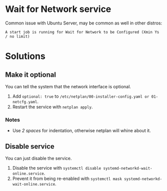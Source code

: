 # Wait for Network service
Common issue with Ubuntu Server, may be common as well in other distros:
```
A start job is running for Wait for Network to be Configured (Xmin Ys / no limit)
```

# Solutions

## Make it optional
You can tell the system that the network interface is optional.

1. Add `optional: true` to `/etc/netplan/00-installer-config.yaml or 01-netcfg.yaml`.
2. Restart the service with `netplan apply`.

### Notes
- Use *2 spaces* for indentation, otherwise netplan will whine about it.

## Disable service
You can just disable the service.

1. Disable the service with `systemctl disable systemd-networkd-wait-online.service`.
2. Prevent it from being re-enabled with `systemctl mask systemd-networkd-wait-online.service`.